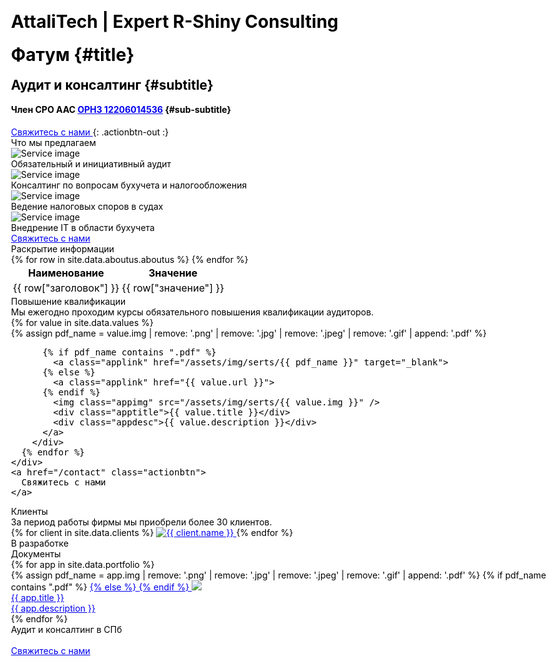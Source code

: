 ﻿---
layout: base
title: "AttaliTech | Expert R-Shiny Consulting"
css:
  - /assets/css/index.css
ext-css:
  - //fonts.googleapis.com/css?family=Roboto:400,700
js:
  - /assets/js/index.js
ext-js:
  - //cdn.jsdelivr.net/npm/particles.js@2.0.0/particles.min.js
---

<div id="header" class="cut1" markdown="1">

<div id="header-inner" markdown="1">

# Фатум {#title}

## Аудит и консалтинг {#subtitle}

#### Член СРО ААС [ОРНЗ 12206014536](https://sroaas.ru/firms/12206014536/?tab=tab1) {#sub-subtitle}

<a href="/contact" class="actionbtn">
  <span class="far fa-envelope" aria-hidden="true"></span>
    Свяжитесь с нами
</a>
{: .actionbtn-out :}

</div>
<div id="particles-js"></div>
</div>
<div id="main-sections">

<div id="services-out" class="page-section cut1">
  <div id="services">
    <div class="section-title">Что мы предлагаем</div>
    <div id="services-list">
        <div class="service">
        <img class="service-img" alt="Service image" src="/assets/img/scale-flexiple/Complex dashboard.png" />
        <div class="service-text">Обязательный и инициативный аудит</div>
        </div>
        <div class="service">
        <img class="service-img" alt="Service image" src="/assets/img/scale-flexiple/Successful completion of project.png" />
        <div class="service-text">Консалтинг по вопросам бухучета и налогообложения</div>
        </div>
        <div id="services-break"></div>
        <div class="service">
        <img class="service-img" alt="Service image" src="/assets/img/scale-flexiple/Bug tracking.png" />
        <div class="service-text">Ведение налоговых споров в судах</div>
        </div>
        <div class="service">
        <img class="service-img" alt="Service image" src="/assets/img/scale-flexiple/Work risk-free.png" />
        <div class="service-text">Внедрение IT в области бухучета</div>
        </div>
    </div>
    <a href="/contact" class="actionbtn">
      <span class="far fa-envelope" aria-hidden="true"></span>
        Свяжитесь с нами
    </a>
  </div>
</div>

<div class="cut-buffer aboutus-buffer"></div>

<div id="aboutus-out" class="page-section grey-section cut2">
  <div id="aboutus">
    <div class="section-title">Раскрытие информации</div>
    <div id="aboutus-text">
    </div>
<!-- Таблица из файла aboutus.yml -->
    <table class="styled-table">
      <thead>
        <tr>
          <th>Наименование</th>
          <th>Значение</th>
        </tr>
      </thead>
      <tbody>
        {% for row in site.data.aboutus.aboutus %}
          <tr>
            <td class="header-cell">{{ row["заголовок"] }}</td>
            <td class="value-cell">{{ row["значение"] }}</td>
          </tr>
        {% endfor %}
      </tbody>
    </table>
    <!-- Конец таблицы -->
  </div>
</div>

<div class="cut-buffer values-buffer"></div>

<div id="values-out" class="page-section cut2">
  <div id="values">
	  <div class="section-title">Повышение квалификации</div>
    <div id="values-text">
    Мы ежегодно проходим курсы обязательного повышения квалификации аудиторов.
    </div>
    <div id="shinyapps-big">
      {% for value in site.data.values %}
        <div class="shinyapp">   
          {% assign pdf_name = value.img | remove: '.png' | remove: '.jpg' | remove: '.jpeg' | remove: '.gif' | append: '.pdf' %}
          
          {% if pdf_name contains ".pdf" %}
            <a class="applink" href="/assets/img/serts/{{ pdf_name }}" target="_blank">
          {% else %}
            <a class="applink" href="{{ value.url }}">
          {% endif %}
            <img class="appimg" src="/assets/img/serts/{{ value.img }}" />
            <div class="apptitle">{{ value.title }}</div>
            <div class="appdesc">{{ value.description }}</div>
          </a>
        </div>
      {% endfor %}
    </div>
    <a href="/contact" class="actionbtn">
      Свяжитесь с нами
    </a>
  </div>
</div>

<div id="clients-out" class="page-section cut1">
  <div id="clients">
    <div class="section-title">Клиенты</div>
    <div id="clients-subtitle">За период работы фирмы мы приобрели более 30 клиентов.</div>
    <div id="client-logos">
      {% for client in site.data.clients %}
        <a class="client-img" href="{{ client.url }}" title="{{ client.name }}">
          <img alt="{{ client.name }}" src="/assets/img/logos/{{ client.img }}" />
        </a>
      {% endfor %}
    </div>
  </div>
</div>

<div class="cut-buffer"></div>

<div id="aboutme-section-out" class="page-section grey-section cut2">
  <div id="aboutme-section">
    <div class="section-title">В разработке</div>	
  </div>
</div>

<div class="cut-buffer portfolio-buffer"></div>

<div id="portfolio-out" class="page-section grey-section">
  <div id="portfolio">
    <div class="section-title">
      Документы
    </div>
    <div id="shinyapps-big">
      {% for app in site.data.portfolio %}
        <div class="shinyapp">   
          {% assign pdf_name = app.img | remove: '.png' | remove: '.jpg' | remove: '.jpeg' | remove: '.gif' | append: '.pdf' %}         
          {% if pdf_name contains ".pdf" %}
            <a class="applink" href="/assets/img/screenshots/{{ pdf_name }}" target="_blank">
          {% else %}
            <a class="applink" href="{{ app.url }}">
          {% endif %}
            <img class="appimg" src="/assets/img/screenshots/{{ app.img }}" />
            <div class="apptitle">{{ app.title }}</div>
            <div class="appdesc">{{ app.description }}</div>
          </a>
        </div>
      {% endfor %}
    </div>
  </div>
</div>

<div id="cta-out" class="page-section">
  <div id="cta">
    <div class="section-title">Аудит и консалтинг в СПб</div><br/>
  </div>
  <a href="/contact" class="actionbtn">
    <span class="far fa-envelope" aria-hidden="true"></span>
    Свяжитесь с нами
  </a>
</div>

</div>

